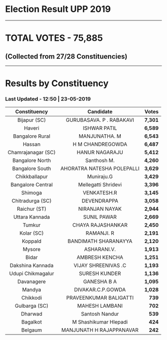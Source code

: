 # Election Result UPP 2019

---
# TOTAL VOTES - 75,885 
## (Collected from 27/28 Constituencies) 


---
# Results by Constituency 

### Last Updated - 12:50 | 23-05-2019 


|   Constituency   |        Candidate         |  Votes  |
|:----------------:|:------------------------:|--------:|
|   Bijapur (SC)   | GURUBASAVA. P . RABAKAVI |**7,301**|
|      Haveri      |       ISHWAR PATIL       |**6,589**|
| Bangalore Rural  |      MANJUNATHA. M       |**6,543**|
|      Hassan      |     H M CHANDREGOWDA     |**6,487**|
|Chamrajanagar (SC)|      HANUR NAGARAJU      |**5,412**|
| Bangalore North  |       Santhosh M.        |**4,260**|
| Bangalore South  |AHORATRA NATESHA POLEPALLI|**3,629**|
|  Chikkballapur   |        Muniraju.G        |**3,429**|
|Bangalore Central |   Mellegatti Shridevi    |**3,396**|
|     Shimoga      |       VENKATESH.R        |**3,145**|
| Chitradurga (SC) |       DEVENDRAPPA        |**3,058**|
|   Raichur (ST)   |      NIRANJAN NAYAK      |**2,944**|
|  Uttara Kannada  |       SUNIL PAWAR        |**2,669**|
|      Tumkur      |    CHAYA RAJASHANKAR     |**2,450**|
|    Kolar (SC)    |        RAMANJI. R        |**2,191**|
|     Koppald      |   BANDIMATH SHARANAYYA   |**2,120**|
|      Mysore      |       ASHARANI.V.        |**1,913**|
|      Bidar       |      AMBRESH KENCHA      |**1,251**|
| Dakshina Kannada |   VIJAY SHREENIVAS .C    |**1,193**|
|Udupi Chikmagalur |      SURESH KUNDER       |**1,136**|
|    Davanagere    |       GANESHA B A        |**1,095**|
|      Mandya      |    DIVAKAR.C.P.GOWDA     |**1,028**|
|     Chikkodi     |  PRAVEENKUMAR BALIGATTI  |  **739**|
|  Gulbarga (SC)   |      MAHESH LAMBANI      |  **702**|
|     Dharwad      |      Santosh Nandur      |  **539**|
|     Bagalkot     |  M Shashikumar Hlepadi   |  **424**|
|     Belgaum      | MANJUNATH H RAJAPPANAVAR |  **242**|


<script async src='https://www.googletagmanager.com/gtag/js?id=UA-138371535-2'></script><script>window.dataLayer = window.dataLayer || [];function gtag(){dataLayer.push(arguments);}gtag('js', new Date());gtag('config', 'UA-138371535-2');</script>